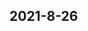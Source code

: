 
## 2021-8-26

### [<title>Sample_weight causes strange classifier performance issues - XGBoost</title>](https://discuss.xgboost.ai/t/sample-weight-causes-strange-classifier-performance-issues/2447/1)